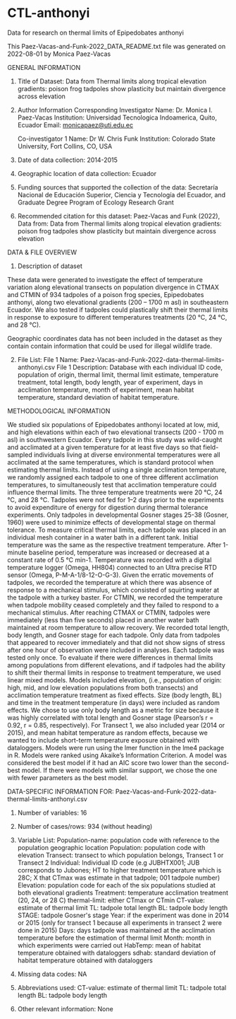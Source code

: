 # CTL-anthonyi
Data for research on thermal limits of Epipedobates anthonyi

This Paez-Vacas-and-Funk-2022_DATA_README.txt file was generated on 2022-08-01 by Monica Paez-Vacas

GENERAL INFORMATION

1. Title of Dataset: Data from Thermal limits along tropical elevation gradients: poison frog tadpoles show plasticity but maintain divergence across elevation

2. Author Information
	Corresponding Investigator 
		Name: Dr. Monica I. Paez-Vacas
		Institution: Universidad Tecnologica Indoamerica, Quito, Ecuador
		Email: monicapaez@uti.edu.ec

	Co-investigator 1
		Name: Dr W. Chris Funk
		Institution: Colorado State University, Fort Collins, CO, USA

3. Date of data collection: 2014-2015

4. Geographic location of data collection: Ecuador

5. Funding sources that supported the collection of the data: Secretaría Nacional de Educación Superior, Ciencia y Tecnología del Ecuador, and Graduate Degree Program of Ecology Research Grant

6. Recommended citation for this dataset: Paez-Vacas and Funk (2022), Data from: Data from Thermal limits along tropical elevation gradients: poison frog tadpoles show plasticity but maintain divergence across elevation

DATA & FILE OVERVIEW

1. Description of dataset

These data were generated to investigate the effect of temperature variation along elevational transects on population divergence in CTMAX and CTMIN of 934 tadpoles of a poison frog species, Epipedobates anthonyi, along two elevational gradients (200 – 1700 m asl) in southeastern Ecuador. We also tested if tadpoles could plastically shift their thermal limits in response to exposure to different temperatures treatments (20 °C, 24 °C, and 28 °C). 

Geographic coordinates data has not been included in the dataset as they contain contain information that could be used for illegal wildlife trade.

2. File List: 
	File 1 Name: Paez-Vacas-and-Funk-2022-data-thermal-limits-anthonyi.csv
	File 1 Description: Database with each individual ID code, population of origin, thermal limit, thermal limit estimate, temperature treatment, total length, body length, year of experiment, days in acclimation temperature, month of experiment, mean habitat temperature, standard deviation of habitat temperature.
	
METHODOLOGICAL INFORMATION

We studied six populations of Epipedobates anthonyi located at low, mid, and high elevations within each of two elevational transects (200 - 1700 m asl) in southwestern Ecuador. 
Every tadpole in this study was wild-caught and acclimated at a given temperature for at least five days so that field-sampled individuals living at diverse envi­ronmental temperatures were all acclimated at the same temperatures, which is standard protocol when estimating thermal limits. 
Instead of using a single acclimation temperature, we randomly assigned each tadpole to one of three different acclimation temperatures, to simultaneously test that acclimation temperature could influence thermal limits. 
The three temperature treatments were 20 °C, 24 °C, and 28 °C. Tadpoles were not fed for 1–2 days prior to the experiments to avoid expenditure of energy for digestion during thermal tolerance experiments. Only tadpoles in developmental Gosner stages 25-38 (Gosner, 1960) were used to minimize effects of developmental stage on thermal tolerance. To measure critical thermal limits, each tadpole was placed in an individual mesh container in a water bath in a different tank. Initial temperature was the same as the respective treatment temperature. After 1-minute baseline period, temperature was increased or decreased at a constant rate of 0.5 °C min-1. Temperature was recorded with a digital temperature logger (Omega, HH804) connected to an Ultra precise RTD sensor (Omega, P-M-A-1/8-12-O-G-3). Given the erratic movements of tadpoles, we recorded the temperature at which there was absence of response to a mechanical stimulus, which consisted of squirting water at the tadpole with a turkey baster. For CTMIN, we recorded the temperature when tadpole mobility ceased completely and they failed to respond to a mechanical stimulus. After reaching CTMAX or CTMIN, tadpoles were immediately (less than five seconds) placed in another water bath maintained at room temperature to allow recovery. We recorded total length, body length, and Gosner stage for each tadpole. Only data from tadpoles that appeared to recover immediately and that did not show signs of stress after one hour of observation were included in analyses. Each tadpole was tested only once. To evaluate if there were differences in thermal limits among populations from different elevations, and if tadpoles had the ability to shift their thermal limits in response to treatment temperature, we used linear mixed models. Models included elevation, (i.e., population of origin: high, mid, and low elevation populations from both transects) and acclimation temperature treatment as fixed effects. Size (body length, BL) and time in the treatment temperature (in days) were included as random effects. We chose to use only body length as a metric for size because it was highly correlated with total length and Gosner stage (Pearson’s r = 0.92, r = 0.85, respectively). For Transect 1, we also included year (2014 or 2015), and mean habitat temperature as random effects, because we wanted to include short-term temperature exposure obtained with dataloggers. Models were run using the lmer function in the lme4 package in R. Models were ranked using Akaike’s Information Criterion. A model was considered the best model if it had an AIC score two lower than the second-best model. If there were models with similar support, we chose the one with fewer parameters as the best model.

DATA-SPECIFIC INFORMATION FOR: Paez-Vacas-and-Funk-2022-data-thermal-limits-anthonyi.csv

1. Number of variables: 16

2. Number of cases/rows: 934 (without heading)

3. Variable List: 
	Population-name: population code with reference to the population geographic location
	Population: population code with elevation
	Transect: transect to which population belongs, Transect 1 or Transect 2
	Individual: Individual ID code (e.g JUBHTX001; JUB corresponds to Jubones; HT to higher treatment temperature which is 28C; X that CTmax was estimate in that tadpole; 001 tadpole number)
	Elevation: population code for each of the six populations studied at both elevational gradients
	Treatment: temperature acclimation treatment (20, 24, or 28 C)
	thermal-limit: either CTmax or CTmin
	CT-value: estimate of thermal limit
	TL: tadpole total length
	BL: tadpole body length
	STAGE: tadpole Gosner's stage
	Year: if the experiment was done in 2014 or 2015 (only for transect 1 because all experiments in transect 2 were done in 2015)
	Days: days tadpole was maintained at the acclimation temperature before the estimation of thermal limit
	Month: month in which experiments were carried out
	HabTemp: mean of habitat temperature obtained with dataloggers
	sdhab: standard deviation of habitat temperature obtained with dataloggers

4. Missing data codes: 
	NA

5. Abbreviations used: 
	CT-value: estimate of thermal limit
	TL: tadpole total length
	BL: tadpole body length

6. Other relevant information: 
	None
